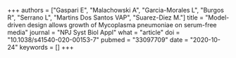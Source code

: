 +++
authors = ["Gaspari E", "Malachowski A", "Garcia-Morales L", "Burgos R", "Serrano L", "Martins Dos Santos VAP", "Suarez-Diez M."]
title = "Model-driven design allows growth of Mycoplasma pneumoniae on serum-free media"
journal = "NPJ Syst Biol Appl"
what = "article"
doi = "10.1038/s41540-020-00153-7"
pubmed = "33097709"
date = "2020-10-24"
keywords = []
+++


